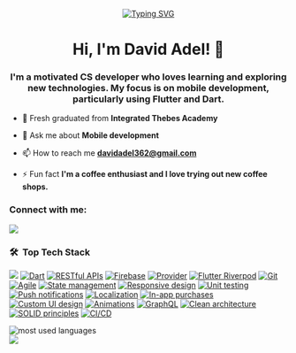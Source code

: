 <!-- Typing SVG by DenverCoder1 - https://github.com/DenverCoder1/readme-typing-svg -->
<p align="center">
 <a align="center" href="https://git.io/typing-svg"><img src="https://readme-typing-svg.demolab.com?font=Fira+Code&pause=1000&width=435&lines=Flutter+Mobile+Developer;Motivated+CS+Developer" alt="Typing SVG" /></a>
</p> 

<h1 align="center">Hi, I'm David Adel! 👋</h1>
<h3 align="center">I'm a motivated CS developer who loves learning and exploring new technologies. My focus is on mobile development, particularly using Flutter and Dart.</h3>

- 🔭 Fresh graduated from **Integrated Thebes Academy**

- 💬 Ask me about **Mobile development**

- 📫 How to reach me **davidadel362@gmail.com**

- ⚡ Fun fact **I'm a coffee enthusiast and I love trying out new coffee shops.**

<h3 align="left">Connect with me:</h3>
<p align="left">
<a href="https://linkedin.com/in/david-adel-b467431b8" target="_blank"><img src="https://img.shields.io/badge/David%20Adel-LinkedIn%20Profile-blue?style=flat&logo=appveyor"/></a>



### 🛠 &nbsp;Top Tech Stack

<p>
  <a href="https://flutter.dev/"><img src="https://img.shields.io/badge/-Flutter-02569B?style=flat-square&logo=Flutter&logoColor=white"  /></a> 
  <a href="https://dart.dev/"><img alt="Dart" src="https://img.shields.io/badge/-Dart-0175C2?style=flat-square&logo=Dart&logoColor=white" /></a>
  <a href="https://elasticemail.com/email-api?gad_source=1&gclid=CjwKCAjwnqK1BhBvEiwAi7o0X9CqGYmVHYzTt7Ft85Nb0KV72bfbujoiKmgEV1eVg0GKFvx3Yo9daBoCoMYQAvD_BwE"><img alt="RESTful APIs" src="https://img.shields.io/badge/-RESTful%20APIs-009688?style=flat-square" /></a>
  <a href="https://firebase.google.com/"><img alt="Firebase" src="https://img.shields.io/badge/-Firebase-FFCA28?style=flat-square&logo=Firebase&logoColor=black" /></a>
  <a href="https://pub.dev/packages/provider"><img alt="Provider" src="https://img.shields.io/badge/-Provider-03A9F4?style=flat-square" /></a>
  <a href="https://riverpod.dev/"><img alt="Flutter Riverpod" src="https://img.shields.io/badge/-Flutter%20Riverpod-03A9F4?style=flat-square" /></a>
  <a href="https://git-scm.com/"><img alt="Git" src="https://img.shields.io/badge/-Git-F05032?style=flat-square&logo=Git&logoColor=white" /></a>
  <a href="https://coda.io/product/integrations/jira?utm_medium=paid&utm_source=google&utm_campaign=17400847121&utm_content=641015779142_c_&utm_term=agile%20project%20management&campaign_id=17400847121&ad_group_id=137901396152&ad_id=641015779142&gad_source=1&gclid=CjwKCAjwnqK1BhBvEiwAi7o0XwiZzONHBSgxCaeu8hZBTNR2ycJRicEiX6WWDNoIQgyCmKnI3Vi8fhoCSX8QAvD_BwE"><img alt="Agile" src="https://img.shields.io/badge/-Agile-546E7A?style=flat-square" /></a>
  <a href="https://docs.flutter.dev/data-and-backend/state-mgmt/intro"><img alt="State management" src="https://img.shields.io/badge/-State%20management-1D1D1D?style=flat-square" /></a>
  <a href="https://www.google.com/search?q=Responsive+design&sca_esv=ac57164e41e9010e&sca_upv=1&sxsrf=ADLYWIIuqFzWzpt4Y27YHVThxT2xpSalXA%3A1722346250089&ei=CuuoZuyKBcuA9u8P3uGdqAo&ved=0ahUKEwjst6rj786HAxVLgP0HHd5wB6UQ4dUDCBA&uact=5&oq=Responsive+design&gs_lp=Egxnd3Mtd2l6LXNlcnAiEVJlc3BvbnNpdmUgZGVzaWduMgsQABiABBiRAhiKBTILEAAYgAQYkQIYigUyBRAAGIAEMgUQABiABDIFEAAYgAQyBRAAGIAEMgUQABiABDIFEAAYgAQyBRAAGIAEMgUQABiABEimEVCeClieCnABeAGQAQCYAb0BoAG9AaoBAzAuMbgBA8gBAPgBAfgBApgCAqACzgGoAhTCAgcQIxgnGOoCwgITEAAYgAQYQxi0AhiKBRjqAtgBAZgDDLoGBggBEAEYAZIHAzEuMaAHpgU&sclient=gws-wiz-serp"><img alt="Responsive design" src="https://img.shields.io/badge/-Responsive%20design-795548?style=flat-square" /></a>
  <a href="https://www.google.com/search?q=Unit+testing&sca_esv=ac57164e41e9010e&sca_upv=1&sxsrf=ADLYWII9VEx0rSNaVRXKVykGetrcIZtnUg%3A1722346298791&ei=OuuoZuT2L_D87_UP4sSloQE&ved=0ahUKEwjk-8b6786HAxVw_rsIHWJiKRQQ4dUDCBA&uact=5&oq=Unit+testing&gs_lp=Egxnd3Mtd2l6LXNlcnAiDFVuaXQgdGVzdGluZzILEAAYgAQYkQIYigUyCxAAGIAEGJECGIoFMgsQABiABBiRAhiKBTILEAAYgAQYkQIYigUyBRAAGIAEMgUQABiABDIFEAAYgAQyBRAAGIAEMggQABiABBjLATIFEAAYgARI-A5Q5wlY5wlwAXgBkAEAmAHMAaABzAGqAQMyLTG4AQPIAQD4AQH4AQKYAgKgAt4BqAIUwgIHECMYJxjqAsICExAAGIAEGEMYtAIYigUY6gLYAQHCAhMQLhiABBhDGLQCGIoFGOoC2AEBmAMNugYGCAEQARgBkgcFMS4wLjGgB5IF&sclient=gws-wiz-serp"><img alt="Unit testing" src="https://img.shields.io/badge/-Unit%20testing-9C27B0?style=flat-square" /></a>
  <a href="https://www.google.com/search?q=Push+notifications&sca_esv=ac57164e41e9010e&sca_upv=1&sxsrf=ADLYWILHI5Ktgao_DGaLCat5lfn0AmKXVw%3A1722346378440&ei=iuuoZrS1Gr7t7_UPuruTiAE&ved=0ahUKEwi0osSg8M6HAxW-9rsIHbrdBBEQ4dUDCBA&uact=5&oq=Push+notifications&gs_lp=Egxnd3Mtd2l6LXNlcnAiElB1c2ggbm90aWZpY2F0aW9uczIFEAAYgAQyBRAAGIAEMgUQABiABDIFEAAYgAQyBRAAGIAEMgUQABiABDIFEAAYgAQyBRAAGIAEMgUQABiABDIFEAAYgARI2BFQngpYngpwAXgBkAEAmAHeAaAB3gGqAQMyLTG4AQPIAQD4AQH4AQKYAgKgAu8BqAIUwgIHECMYJxjqAsICExAAGIAEGEMYtAIYigUY6gLYAQGYAwy6BgYIARABGAGSBwUxLjAuMaAHsAU&sclient=gws-wiz-serp"><img alt="Push notifications" src="https://img.shields.io/badge/-Push%20notifications-607D8B?style=flat-square" /></a>
  <a href=""><img alt="Localization" src="https://img.shields.io/badge/-Localization-795548?style=flat-square" /></a>
  <a href=""><img alt="In-app purchases" src="https://img.shields.io/badge/-In--app%20purchases-2196F3?style=flat-square" /></a>
  <a href=""><img alt="Custom UI design" src="https://img.shields.io/badge/-Custom%20UI%20design-1E88E5?style=flat-square" /></a>
  <a href=""><img alt="Animations" src="https://img.shields.io/badge/-Animations-FF9800?style=flat-square" /></a>
  <a href=""><img alt="GraphQL" src="https://img.shields.io/badge/-GraphQL-E10098?style=flat-square" /></a>
  <a href=""><img alt="Clean architecture" src="https://img.shields.io/badge/-Clean%20architecture-212121?style=flat-square" /></a>
  <a href=""><img alt="SOLID principles" src="https://img.shields.io/badge/-SOLID%20principles-212121?style=flat-square" /></a>
  <a href=""><img alt="CI/CD" src="https://img.shields.io/badge/-CI/CD-1976D2?style=flat-square" /></a>
</p>

<img align="left" src="https://github-readme-stats.vercel.app/api/top-langs?username=DavidAdel&show_icons=true&locale=en&layout=compact&theme=radical" alt="most used languages" />
<br>
<a href="https://komarev.com/ghpvc/?username=DavidAdel&style=for-the-badge">
    <img src="https://komarev.com/ghpvc/?username=David%20Adel&style=for-the-badge">
</a>



